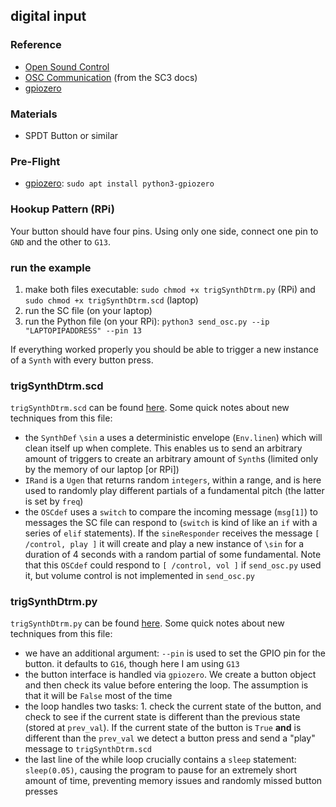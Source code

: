 ## digital input

### Reference

* [Open Sound Control](http://opensoundcontrol.org/)
* [OSC Communication](http://doc.sccode.org/Guides/OSC_communication.html) (from the SC3 docs)
* [gpiozero](https://gpiozero.readthedocs.io/en/stable/#)


### Materials
* SPDT Button or similar


### Pre-Flight

* [gpiozero](https://gpiozero.readthedocs.io/en/stable/installing.html): `sudo apt install python3-gpiozero`


### Hookup Pattern (RPi)

Your button should have four pins. Using only one side, connect one pin to `GND` and the other to `G13`.


### run the example

1. make both files executable: `sudo chmod +x trigSynthDtrm.py` (RPi) and `sudo chmod +x trigSynthDtrm.scd` (laptop)
2. run the SC file (on your laptop)
3. run the Python file (on your RPi): `python3 send_osc.py --ip "LAPTOPIPADDRESS" --pin 13`

If everything worked properly you should be able to trigger a new instance of a `Synth` with every button press.


### trigSynthDtrm.scd

`trigSynthDtrm.scd` can be found [here](GPIO/digital_input/trigSynthDtrm.scd). Some quick notes about new techniques from this file:

* the `SynthDef` `\sin` a uses a deterministic envelope (`Env.linen`) which will clean itself up when complete. This enables us to send an arbitrary amount of triggers to create an arbitrary amount of `Synth`s (limited only by the memory of our laptop [or RPi])
* `IRand` is a `Ugen` that returns random `integers`, within a range, and is here used to randomly play different partials of a fundamental pitch (the latter is set by `freq`)
* the `OSCdef` uses a `switch` to compare the incoming message (`msg[1]`) to messages the SC file can respond to (`switch` is kind of like an `if` with a series of `elif` statements). If the `sineResponder` receives the message `[ /control, play ]` it will create and play a new instance of `\sin` for a duration of 4 seconds with a random partial of some fundamental. Note that this `OSCdef` could respond to `[ /control, vol ]` if `send_osc.py` used it, but volume control is not implemented in `send_osc.py`


### trigSynthDtrm.py

`trigSynthDtrm.py` can be found [here](GPIO/digital_input/trigSynthDtrm.py). Some quick notes about new techniques from this file:

* we have an additional argument: `--pin` is used to set the GPIO pin for the button. it defaults to `G16`, though here I am using `G13`
* the button interface is handled via `gpiozero`. We create a button object and then check its value before entering the loop. The assumption is that it will be `False` most of the time
* the loop handles two tasks: 1. check the current state of the button, and check to see if the current state is different than the previous state (stored at `prev_val`). If the current state of the button is `True` **and** is different than the `prev_val` we detect a button press and send a "play" message to `trigSynthDtrm.scd`
* the last line of the while loop crucially contains a `sleep` statement: `sleep(0.05)`, causing the program to pause for an extremely short amount of time, preventing memory issues and randomly missed button presses
